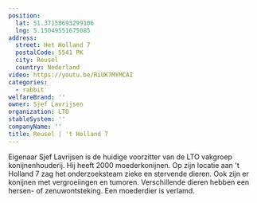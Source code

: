```yaml
---
position:
  lat: 51.37158693299106
  lng: 5.15049551675085
address:
  street: Het Holland 7
  postalCode: 5541 PK
  city: Reusel
  country: Nederland
video: https://youtu.be/RiUK7MYMCAI
categories:
  - rabbit
welfareBrand: ''
owner: Sjef Lavrijsen
organization: LTO
stableSystem: ''
companyName: ''
title: Reusel | 't Holland 7
---
```


Eigenaar Sjef Lavrijsen is de huidige voorzitter van de LTO vakgroep konijnenhouderij. Hij heeft 2000 moederkonijnen. Op zijn locatie aan 't Holland 7 zag het onderzoeksteam zieke en stervende dieren. Ook zijn er konijnen met vergroeiingen en tumoren. Verschillende dieren hebben een hersen- of zenuwontsteking. Een moederdier is verlamd.
